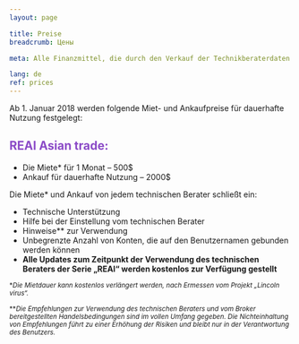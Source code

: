 ```yaml
---
layout: page

title: Preise
breadcrumb: Цены

meta: Alle Finanzmittel, die durch den Verkauf der Technikberaterdaten erworben wurden, dienen zum Zweck der Wohltätigkeit.

lang: de
ref: prices
---
```


Ab 1. Januar 2018 werden folgende Miet- und Ankaufpreise für dauerhafte Nutzung festgelegt:

## <span style="color:#8b4ac7">REAl Asian trade:</span>

- Die Miete* für 1 Monat – 500$   
- Ankauf für dauerhafte Nutzung – 2000$

Die Miete* und Ankauf  von jedem technischen Berater schließt ein:

- Technische Unterstützung 
- Hilfe bei der Einstellung vom technischen Berater
- Hinweise** zur Verwendung
- Unbegrenzte Anzahl von Konten, die auf den Benutzernamen gebunden werden können
- **Alle Updates zum Zeitpunkt der Verwendung des technischen Beraters der Serie „REAl“ werden kostenlos zur Verfügung gestellt**


<small>\*_Die Mietdauer kann kostenlos verlängert werden, nach Ermessen vom Projekt „Lincoln virus“._</small>

<small>\*\*_Die Empfehlungen zur Verwendung des technischen Beraters und vom Broker bereitgestellten Handelsbedingungen sind im vollen Umfang gegeben. Die Nichteinhaltung von Empfehlungen führt zu einer Erhöhung der Risiken und bleibt nur in der Verantwortung des Benutzers._</small>
